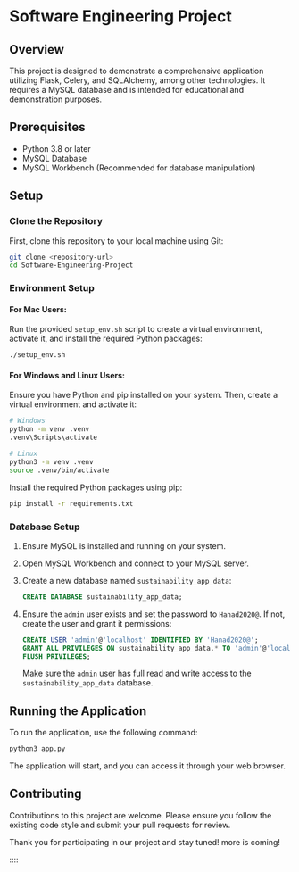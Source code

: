 
# Software Engineering Project

## Overview

This project is designed to demonstrate a comprehensive application utilizing Flask, Celery, and SQLAlchemy, among other technologies. It requires a MySQL database and is intended for educational and demonstration purposes.

## Prerequisites

- Python 3.8 or later
- MySQL Database
- MySQL Workbench (Recommended for database manipulation)

## Setup

### Clone the Repository

First, clone this repository to your local machine using Git:

```bash
git clone <repository-url>
cd Software-Engineering-Project
```

### Environment Setup

#### For Mac Users:

Run the provided `setup_env.sh` script to create a virtual environment, activate it, and install the required Python packages:

```bash
./setup_env.sh
```

#### For Windows and Linux Users:

Ensure you have Python and pip installed on your system. Then, create a virtual environment and activate it:

```bash
# Windows
python -m venv .venv
.venv\Scripts\activate

# Linux
python3 -m venv .venv
source .venv/bin/activate
```

Install the required Python packages using pip:

```bash
pip install -r requirements.txt
```

### Database Setup

1. Ensure MySQL is installed and running on your system.
2. Open MySQL Workbench and connect to your MySQL server.
3. Create a new database named `sustainability_app_data`:
   
   ```sql
   CREATE DATABASE sustainability_app_data;
   ```
   
4. Ensure the `admin` user exists and set the password to `Hanad2020@`. If not, create the user and grant it permissions:

   ```sql
   CREATE USER 'admin'@'localhost' IDENTIFIED BY 'Hanad2020@';
   GRANT ALL PRIVILEGES ON sustainability_app_data.* TO 'admin'@'localhost';
   FLUSH PRIVILEGES;
   ```

   Make sure the `admin` user has full read and write access to the `sustainability_app_data` database.

## Running the Application

To run the application, use the following command:

```bash
python3 app.py
```

The application will start, and you can access it through your web browser.

## Contributing

Contributions to this project are welcome. Please ensure you follow the existing code style and submit your pull requests for review.

Thank you for participating in our project and stay tuned! more is coming!

::::
